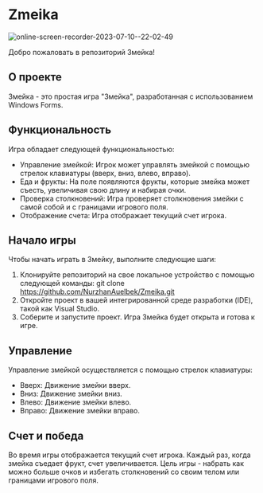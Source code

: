 # Zmeika
![online-screen-recorder-2023-07-10--22-02-49](https://github.com/NurzhanAuelbek/Zmeika/assets/82052572/a8c5658c-2b64-4812-9a56-2f8ba967249d)

Добро пожаловать в репозиторий Змейка!

## О проекте
Змейка - это простая игра "Змейка", разработанная с использованием Windows Forms.

## Функциональность
Игра обладает следующей функциональностью:

- Управление змейкой: Игрок может управлять змейкой с помощью стрелок клавиатуры (вверх, вниз, влево, вправо).
- Еда и фрукты: На поле появляются фрукты, которые змейка может съесть, увеличивая свою длину и набирая очки.
- Проверка столкновений: Игра проверяет столкновения змейки с самой собой и с границами игрового поля.
- Отображение счета: Игра отображает текущий счет игрока.
## Начало игры
Чтобы начать играть в Змейку, выполните следующие шаги:

1. Клонируйте репозиторий на свое локальное устройство с помощью следующей команды: git clone https://github.com/NurzhanAuelbek/Zmeika.git
2. Откройте проект в вашей интегрированной среде разработки (IDE), такой как Visual Studio.
3. Соберите и запустите проект. Игра Змейка будет открыта и готова к игре.

## Управление
Управление змейкой осуществляется с помощью стрелок клавиатуры:

- Вверх: Движение змейки вверх.
- Вниз: Движение змейки вниз.
- Влево: Движение змейки влево.
- Вправо: Движение змейки вправо.

  
## Счет и победа
Во время игры отображается текущий счет игрока. Каждый раз, когда змейка съедает фрукт, счет увеличивается. Цель игры - набрать как можно больше очков и избегать столкновений со своим телом или границами игрового поля.
